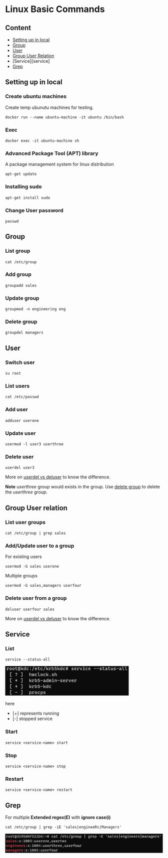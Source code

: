# Linux Basic Commands

## Content

- [Setting up in local](#setting-up-in-local)
- [Group](#group)
- [User](#user)
- [Group User Relation](#group-user-relation)
- [Service][service]
- [Grep](#grep)

## Setting up in local

### Create ubuntu machines

Create temp ubunutu machines for testing.

```
docker run --name ubuntu-machine -it ubuntu /bin/bash 
```

### Exec

```
docker exec -it ubuntu-machine sh
```

### Advanced Package Tool (APT) library

A package management system for linux distribution

```
apt-get update
```

### Installing sudo 

```
apt-get install sudo
```

### Change User password

```
passwd
```

## Group

### List group

```
cat /etc/group
```

### Add group
```
groupadd sales
```

### Update group
```
groupmod -n engineering eng
```

### Delete group

```
groupdel managers
```


## User

### Switch user

```
su root
```

### List users

```
cat /etc/passwd
```

### Add user

```
adduser userone
```

### Update user

```
usermod -l user3 userthree
```
 
### Delete user

```
userdel user3
```

More on [userdel vs deluser](https://www.bswen.com/2021/06/others-what-diff-between-userdel-and-deluser.html) to know the difference.

**Note** *userthree* group would exists in the group. Use [delete group](#delete-group) to delete the *userthree* group.

## Group User relation

### List user groups

```
cat /etc/group | grep sales
```

### Add/Update user to a group

For existing users
```
usermod -G sales userone
```

Multiple groups
```
usermod -G sales,managers userfour
```

### Delete user from a group

```
deluser userfour sales
```

More on [userdel vs deluser](https://www.bswen.com/2021/06/others-what-diff-between-userdel-and-deluser.html) to know the difference.

## Service

### List

```
service --status-all
```
<img src="images/basic-commands/service-status-all.jpg"/>

here
- [+] represents running
- [-] stopped service

### Start

```
service <service-name> start
```

### Stop

```
service <service-name> stop
```

### Restart

```
service <service-name> restart
```



## Grep

For multiple **Extended regex(E)** with **ignore case(i)**

```
cat /etc/group | grep -iE 'sales|engineeRs|Managers'
```

<img src="images/basic-commands/grep-multiple-words.jpg"/>

